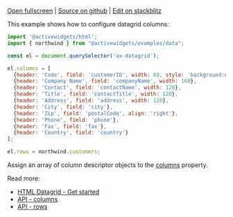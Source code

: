 
[Open fullscreen](https://html.activewidgets.com/columns/) | [Source on github](https://github.com/activewidgets/html/tree/master/examples/columns) | [Edit on stackblitz](https://stackblitz.com/github/activewidgets/html/tree/master/examples/columns?file=src/index.js)

This example shows how to configure datagrid columns:

```js
import '@activewidgets/html';
import { northwind } from "@activewidgets/examples/data";

const el = document.querySelector('ax-datagrid');

el.columns = [
  {header: 'Code', field: 'customerID', width: 80, style: 'background:#def', fixed: true},
  {header: 'Company Name', field: 'companyName', width: 160},
  {header: 'Contact', field: 'contactName', width: 120},
  {header: 'Title', field: 'contactTitle', width: 120},
  {header: 'Address', field: 'address', width: 120},
  {header: 'City', field: 'city'},
  {header: 'Zip', field: 'postalCode', align: 'right'},
  {header: 'Phone', field: 'phone'},
  {header: 'Fax', field: 'fax'},
  {header: 'Country', field: 'country'}
];

el.rows = northwind.customers;
```

Assign an array of column descriptor objects to the [columns](https://activewidgets.com/api/datagrid/columns/) property.

Read more:

- [HTML Datagrid - Get started](https://activewidgets.com/guide/env/html/#data-properties)
- [API - columns](https://activewidgets.com/api/datagrid/columns/)
- [API - rows](https://activewidgets.com/api/datagrid/rows/)
